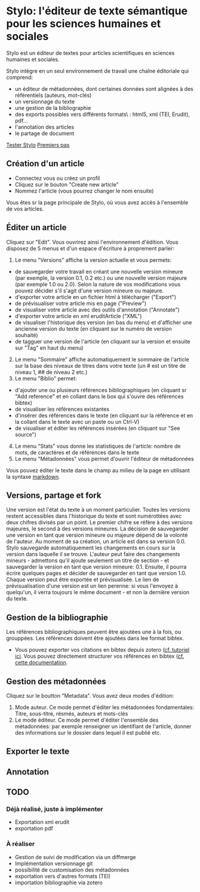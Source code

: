 # Stylo: l'éditeur de texte sémantique pour les sciences humaines et sociales

Stylo est un éditeur de textes pour articles scientifiques en sciences humaines et sociales.

Stylo intègre en un seul environnement de travail une chaîne éditoriale qui comprend:

  - un éditeur de métadonnées, dont certaines données sont alignées à des référentiels (auteurs, mot-clés)
  - un versionnage du texte
  - une gestion de la bibliographie
  - des exports possibles vers différents formats\ : html5, xml (TEI, Erudit), pdf...
  - l'annotation des articles
  - le partage de document

[Tester Stylo](http://stylo.ecrituresnumeriques.ca)
[Premiers pas](pages/premierspas.md)



## Création d'un article

- Connectez vous ou créez un profil
- Cliquez sur le bouton "Create new article"
- Nommez l'article (vous pourrez changer le nom ensuite)

Vous êtes sr la page principale de Stylo, où vous avez accès à l'ensemble de vos articles.


## Éditer un article
Cliquez sur "Edit". Vous ouvrirez ainsi l'environnement d'édition.
Vous disposez de 5 menus et d'un espace d'écriture à proprement parler:
1. Le menu "Versions" affiche la version actuelle et vous permets:
  - de sauvegarder votre travail en créant une nouvelle version mineure (par exemple, la version 0.1, 0.2 etc.) ou une nouvelle version majeure (par exemple 1.0 ou 2.0). Selon la nature de vos modifications vous pouvez décider s'il s'agit d'une version mineure ou majeure.
  - d'exporter votre article en un fichier html à télécharger ("Export")
  - de prévisualiser votre article mis en page ("Preview")
  - de visualiser votre article avec des outils d'annotation ("Annotate")
  - d'exporter votre article en xml eruditArticle ("XML")
  - de visualiser l'historique des version (en bas du menu) et d'afficher une ancienne version du texte (en cliquant sur le numéro de version souhaité)
  - de tagguer une version de l'article (en cliquant sur la version et ensuite sur "Tag" en haut du menu)
2. Le menu "Sommaire" affiche automatiquement le sommaire de l'article sur la base des niveaux de titres dans votre texte (un # est un titre de niveau 1, ## de niveau 2 etc.)
3. Le menu "Biblio" permet:
  - d'ajouter une ou plusieurs références bibliographiques (en cliquant sr "Add reference" et en collant dans le box qui s'ouvre des références bibtex)
  - de visualiser les références existantes
  - d'insérer des références dans le texte (en cliquant sur la référence et en la collant dans le texte avec un paste ou un Ctrl-V)
  - de visualiser et éditer les références insérées (en cliquant sur "See source")
4. Le menu "Stats" vous donne les statistiques de l'article: nombre de mots, de caractères et de références dans le texte
5. Le menu "Métadonnées" vous permet d'ouvrir l'éditeur de métadonnées

Vous pouvez éditer le texte dans le champ au milieu de la page en utilisant la syntaxe [markdown](https://guides.github.com/features/mastering-markdown/).

## Versions, partage et fork
Une version est l'état du texte à un moment particulier. Toutes les versions restent accessibles dans l'historique du texte et sont numérottées avec deux chifres divisés par un point. Le premier chifre se réfère à des versions majeures, le second à des versions mineures. La décision de sauvegarder une version en tant que version mineure ou majeure dépend de la volonté de l'auteur.
Au moment de sa création, un article est dans sa version 0.0.
Stylo sauvegarde automatiquement les changements en cours sur la version dans laquelle il se trouve.
L'auteur peut faire des changements mineurs - admettons qu'il ajoute seulement un titre de section - et sauvegarder la version en tant que version mineure: 0.1.
Ensuite, il pourra écrire quelques pages et décider de sauvegarder en tant que version 1.0. Chaque version peut être exportée et prévisualisée. Le lien de prévisualisation d'une version est un lien perenne: si vous l'envoyez à quelqu'un, il verra toujours le même document - et non la dernière version du texte.   

## Gestion de la bibliographie
Les références bibliographiques peuvent être ajoutées une à la fois, ou grouppées. Les références doivent être ajoutées dans lee format bibtex.
- Vous pouvez exporter vos citations en bibtex depuis zotero ([cf. tutoriel ici](http://sens-public.org/IMG/pdf/Utiliser_Zotero.pdf).
Vous pouvez directement structurer vos références en bibtex ([cf. cette documentation](http://www.andy-roberts.net/writing/latex/bibliographies).

## Gestion des métadonnées

Cliquez sur le boutton "Metadata". Vous avez deux modes d'édition:
1. Mode auteur. Ce mode permet d'éditer les métadonnées fondamentales: Titre, sous-titre, résmés, auteurs et mots-clés
2. Le mode éditeur. Ce mode permet d'éditer l'ensemble des métadonnées: par exemple renseigner un identifiant de l'article, donner des informations sur le dossier dans lequel il est publié etc.


## Exporter le texte

## Annotation

## TODO
### Déjà réalisé, juste à implémenter
- Exportation xml erudit
- exportation pdf

### À réaliser
- Gestion de suivi de modification via un diffmerge
- Implémentation versionnage git
- possibilité de customisation des métadonnées
- exportation vers d'autres formats (TEI)
- importation bibliographie via zotero
